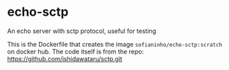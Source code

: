 # echo-sctp
An echo server with sctp protocol, useful for testing

This is the Dockerfile that creates the image `sofianinho/echo-sctp:scratch` on docker hub. The code itself is from the repo: https://github.com/ishidawataru/sctp.git 
